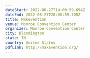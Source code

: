 ```yaml
---
dateStart: 2022-08-27T14:00:59.694Z
dateEnd: 2022-08-27T20:00:59.705Z
title: Makevention
venue: Monroe Convention Center
organizer: Monroe Convention Center
city: Bloomington
state: IN
country: United States
pdfLink: http://makevention.org/
---
```

